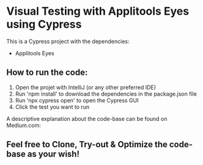 # Visual Testing with Applitools Eyes using Cypress

This is a Cypress project with the dependencies:
- Applitools Eyes

## How to run the code:
1. Open the projet with IntelliJ (or any other preferred IDE)
2. Run 'npm install' to download the dependencies in the package.json file
3. Run 'npx cypress open' to open the Cypress GUI
4. Click the test you want to run

A descriptive explanation about the code-base can be found on Medium.com:

## Feel free to Clone, Try-out & Optimize the code-base as your wish!
